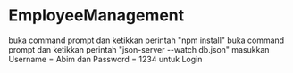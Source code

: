 # EmployeeManagement
buka command prompt dan ketikkan perintah "npm install"
buka command prompt dan ketikkan perintah "json-server --watch db.json"
masukkan Username = Abim dan Password = 1234 untuk Login
